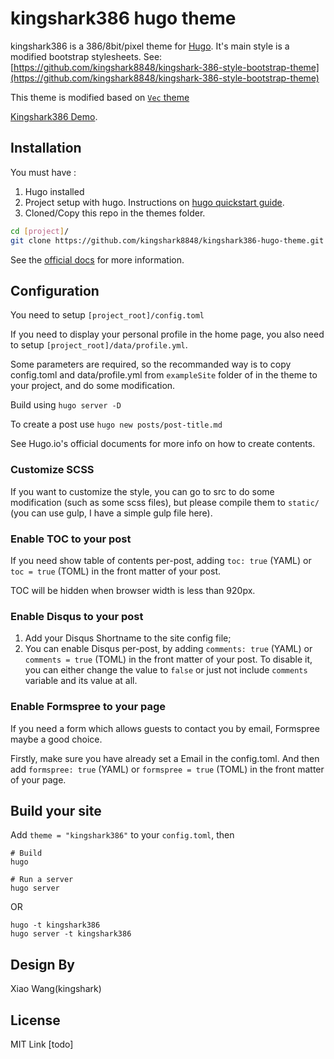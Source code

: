 # kingshark386 hugo theme

kingshark386 is a 386/8bit/pixel theme for [Hugo](http://gohugo.io/). It's main style is a modified bootstrap stylesheets. See:
[https://github.com/kingshark8848/kingshark-386-style-bootstrap-theme](https://github.com/kingshark8848/kingshark-386-style-bootstrap-theme)

This theme is modified based on [`Vec` theme](https://github.com/IvanChou/hugo-theme-vec)

[Kingshark386 Demo](https://www.kingsharkworld.com/).

## Installation

You must have : 

1. 	Hugo installed
2. Project setup with hugo. Instructions on [hugo quickstart guide](https://gohugo.io/overview/quickstart/).
3. Cloned/Copy this repo in the themes folder.  
```sh
cd [project]/
git clone https://github.com/kingshark8848/kingshark386-hugo-theme.git themes/kingshark386
```
See the [official docs](http://gohugo.io/themes/installing) for more information.

## Configuration

You need to setup `[project_root]/config.toml`

If you need to display your personal profile in the home page, you also need to setup `[project_root]/data/profile.yml`. 

Some parameters are required, so the recommanded way is to copy config.toml and data/profile.yml from `exampleSite` folder of in the theme to your project, and do some modification.

Build using ```hugo server -D```  

To create a post use ```hugo new posts/post-title.md```

See Hugo.io's official documents for more info on how to create contents.

### Customize SCSS

If you want to customize the style, you can go to src to do some modification (such as some scss files), but please compile them to `static/` (you can use gulp, I have a simple gulp file here).  

### Enable TOC to your post

If you need show table of contents per-post, adding `toc: true` (YAML) or `toc = true` (TOML) in the front matter of your post.

TOC will be hidden when browser width is less than 920px.

### Enable Disqus to your post

1. Add your Disqus Shortname to the site config file;
2. You can enable Disqus per-post, by adding `comments: true` (YAML) or `comments = true` (TOML) in the front matter of your post. To disable it, you can either change the value to `false` or just not include `comments` variable and its value at all. 

### Enable Formspree to your page

If you need a form which allows guests to contact you by email, Formspree maybe a good choice.

Firstly, make sure you have already set a Email in the config.toml. And then add `formspree: true` (YAML) or `formspree = true` (TOML) in the front matter of your page.

## Build your site

Add `theme = "kingshark386"` to your `config.toml`, then

```
# Build
hugo

# Run a server
hugo server
```
OR

```
hugo -t kingshark386
hugo server -t kingshark386
```


## Design By

Xiao Wang(kingshark)

## License

MIT Link [todo]


